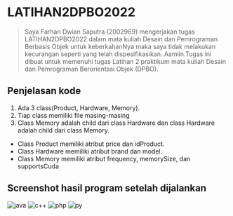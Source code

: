 # LATIHAN2DPBO2022

>Saya Farhan Dwian Saputra (2002969) mengerjakan tugas LATIHAN2DPBO2022 dalam mata kuliah Desain dan Pemrograman Berbasis Objek untuk keberkahanNya maka saya tidak melakukan kecurangan seperti yang telah dispesifikasikan. Aamiin.Tugas ini dibuat untuk memenuhi tugas Latihan 2 praktikum mata kuliah Desain dan Pemrograman Berorientasi Objek (DPBO).

## Penjelasan kode
1. Ada 3 class(Product, Hardware, Memory).
2. Tiap class memiliki file  masing-masing
2. Class Memory adalah child dari class Hardware dan class Hardware adalah child dari class Memory.
  - Class Product memiliki atribut price dan idProduct.
  - Class Hardware memiliki atribut brand dan model.
  - Class Memory memiliki atribut frequency, memorySize, dan supportsCuda

## Screenshot hasil program setelah dijalankan
![java](https://user-images.githubusercontent.com/68465767/154846862-6e0f1957-b052-4f1a-88f5-ffacbb9e30a3.png)
![c++](https://user-images.githubusercontent.com/68465767/154846873-6c33b822-43f8-47f9-821b-0c9e6759f1b2.png)
![php](https://user-images.githubusercontent.com/68465767/154846879-e4f77711-e28a-4ee6-a866-47abcdd1abb6.png)
![py](https://user-images.githubusercontent.com/68465767/154846890-c06b9358-1825-41d2-a784-ce9ff545ed6b.png)

